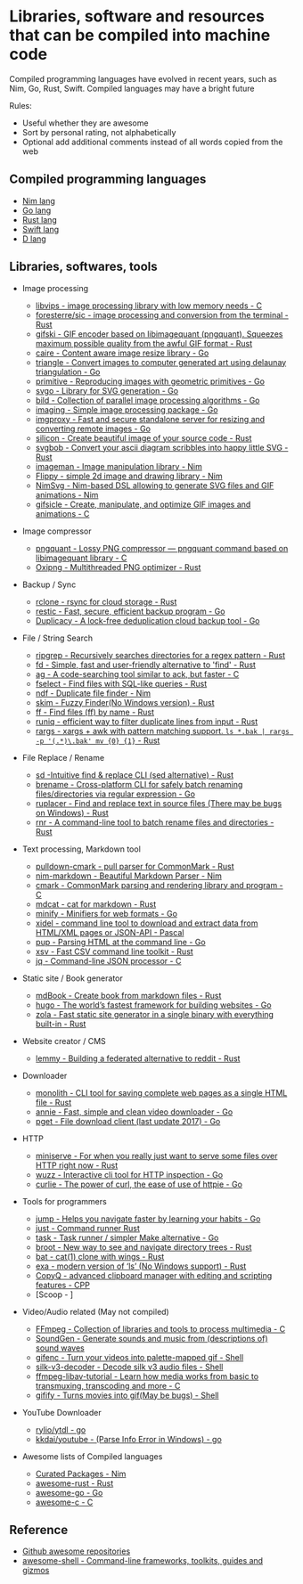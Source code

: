 Libraries, software and resources that can be compiled into machine code
==================

Compiled programming languages have evolved in recent years, such as Nim, Go, Rust, Swift. Compiled languages may have a bright future

Rules:

- Useful whether they are awesome
- Sort by personal rating, not alphabetically
- Optional add additional comments instead of all words copied from the web

Compiled programming languages
----------

- [Nim lang](https://nim-lang.org/)
- [Go lang](https://golang.org)
- [Rust lang](https://www.rust-lang.org)
- [Swift lang](https://swift.org/)
- [D lang](https://dlang.org/)

Libraries, softwares, tools
-----------

- Image processing
  - [libvips - image processing library with low memory needs - C](https://github.com/libvips/libvips)
  - [foresterre/sic - image processing and conversion from the terminal - Rust](https://github.com/foresterre/sic)
  - [gifski - GIF encoder based on libimagequant (pngquant). Squeezes maximum possible quality from the awful GIF format - Rust](https://github.com/ImageOptim/gifski)
  - [caire - Content aware image resize library - Go](https://github.com/esimov/caire)
  - [triangle - Convert images to computer generated art using delaunay triangulation - Go](https://github.com/esimov/triangle)
  - [primitive - Reproducing images with geometric primitives - Go](https://github.com/fogleman/primitive)
  - [svgo - Library for SVG generation - Go](https://github.com/ajstarks/svgo)
  - [bild - Collection of parallel image processing algorithms - Go](https://github.com/anthonynsimon/bild)
  - [imaging - Simple image processing package - Go](https://github.com/disintegration/imaging)
  - [imgproxy - Fast and secure standalone server for resizing and converting remote images - Go](https://github.com/imgproxy/imgproxy)
  - [silicon - Create beautiful image of your source code - Rust](https://github.com/Aloxaf/silicon)
  - [svgbob - Convert your ascii diagram scribbles into happy little SVG - Rust](https://github.com/ivanceras/svgbob)
  - [imageman - Image manipulation library - Nim](https://github.com/SolitudeSF/imageman)
  - [Flippy - simple 2d image and drawing library - Nim](https://github.com/treeform/flippy)
  - [NimSvg - Nim-based DSL allowing to generate SVG files and GIF animations - Nim](https://github.com/bluenote10/NimSvg)
  - [gifsicle - Create, manipulate, and optimize GIF images and animations - C](https://github.com/kohler/gifsicle)

- Image compressor
  - [pngquant - Lossy PNG compressor — pngquant command based on libimagequant library - C](https://github.com/kornelski/pngquant)
  - [Oxipng - Multithreaded PNG optimizer - Rust](https://github.com/shssoichiro/oxipng)

- Backup / Sync
  - [rclone - rsync for cloud storage - Rust](https://github.com/rclone/rclone)
  - [restic - Fast, secure, efficient backup program - Go](https://github.com/restic/restic)
  - [Duplicacy - A lock-free deduplication cloud backup tool - Go](https://github.com/gilbertchen/duplicacy)

- File / String Search
  - [ripgrep - Recursively searches directories for a regex pattern - Rust](https://github.com/BurntSushi/ripgrep)
  - [fd - Simple, fast and user-friendly alternative to 'find' - Rust](https://github.com/sharkdp/fd)
  - [ag - A code-searching tool similar to ack, but faster - C](https://github.com/ggreer/the_silver_searcher)
  - [fselect - Find files with SQL-like queries - Rust](https://github.com/jhspetersson/fselect)
  - [ndf - Duplicate file finder - Nim](https://github.com/rustomax/ndf)
  - [skim - Fuzzy Finder(No Windows version) - Rust](https://github.com/lotabout/skim)
  - [ff - Find files (ff) by name - Rust](https://github.com/vishaltelangre/ff)
  - [runiq - efficient way to filter duplicate lines from input - Rust](https://github.com/whitfin/runiq)
  - [rargs - xargs + awk with pattern matching support. `ls *.bak | rargs -p '(.*)\.bak' mv {0} {1}` - Rust](https://github.com/lotabout/rargs)

- File Replace / Rename
  - [sd -Intuitive find & replace CLI (sed alternative) - Rust](https://github.com/chmln/sd)
  - [brename - Cross-platform CLI for safely batch renaming files/directories via regular expression - Go](https://github.com/shenwei356/brename)
  - [ruplacer - Find and replace text in source files (There may be bugs on Windows) - Rust](https://github.com/TankerHQ/ruplacer)
  - [rnr - A command-line tool to batch rename files and directories - Rust](https://github.com/ChuckDaniels87/rnr)

- Text processing, Markdown tool
  - [pulldown-cmark - pull parser for CommonMark - Rust](https://github.com/raphlinus/pulldown-cmark)
  - [nim-markdown - Beautiful Markdown Parser - Nim](https://github.com/soasme/nim-markdown)
  - [cmark - CommonMark parsing and rendering library and program - C](https://github.com/commonmark/cmark)
  - [mdcat - cat for markdown - Rust](https://github.com/lunaryorn/mdcat)
  - [minify - Minifiers for web formats - Go](https://github.com/tdewolff/minify)
  - [xidel - command line tool to download and extract data from HTML/XML pages or JSON-API - Pascal](https://github.com/benibela/xidel)
  - [pup - Parsing HTML at the command line - Go](https://github.com/ericchiang/pup)
  - [xsv - Fast CSV command line toolkit - Rust](https://github.com/BurntSushi/xsv)
  - [jq - Command-line JSON processor - C](https://github.com/stedolan/jq)

- Static site / Book generator
  - [mdBook - Create book from markdown files - Rust](https://github.com/rust-lang/mdBook)
  - [hugo - The world’s fastest framework for building websites - Go](https://github.com/gohugoio/hugo)
  - [zola - Fast static site generator in a single binary with everything built-in - Rust](https://github.com/getzola/zola)

- Website creator / CMS
  - [lemmy - Building a federated alternative to reddit - Rust](https://github.com/dessalines/lemmy)

- Downloader
  - [monolith - CLI tool for saving complete web pages as a single HTML file - Rust](https://github.com/Y2Z/monolith)
  - [annie - Fast, simple and clean video downloader - Go](https://github.com/iawia002/annie)
  - [pget - File download client (last update 2017) - Go](https://github.com/Code-Hex/pget)

- HTTP
  - [miniserve - For when you really just want to serve some files over HTTP right now - Rust](https://github.com/svenstaro/miniserve)
  - [wuzz - Interactive cli tool for HTTP inspection - Go](https://github.com/asciimoo/wuzz)
  - [curlie - The power of curl, the ease of use of httpie - Go](https://github.com/rs/curlie)

- Tools for programmers
  - [jump - Helps you navigate faster by learning your habits - Go](https://github.com/gsamokovarov/jump)
  - [just - Command runner Rust](https://github.com/casey/just)
  - [task - Task runner / simpler Make alternative - Go](https://github.com/go-task/task)
  - [broot - New way to see and navigate directory trees - Rust](https://github.com/Canop/broot)
  - [bat - cat(1) clone with wings - Rust](https://github.com/sharkdp/bat)
  - [exa - modern version of ‘ls’ (No Windows support) - Rust](https://github.com/ogham/exa)
  - [CopyQ - advanced clipboard manager with editing and scripting features - CPP](https://github.com/hluk/CopyQ)
  - [Scoop - ]

- Video/Audio related (May not compiled)
  - [FFmpeg - Collection of libraries and tools to process multimedia - C](https://ffmpeg.org)
  - [SoundGen - Generate sounds and music from (descriptions of) sound waves](https://github.com/bharadwaj-raju/SoundGen)
  - [gifenc - Turn your videos into palette-mapped gif - Shell](https://github.com/thevangelist/FFMPEG-gif-script-for-bash)
  - [silk-v3-decoder - Decode silk v3 audio files - Shell](https://github.com/kn007/silk-v3-decoder)
  - [ffmpeg-libav-tutorial - Learn how media works from basic to transmuxing, transcoding and more - C](https://github.com/leandromoreira/ffmpeg-libav-tutorial)
  - [gifify - Turns movies into gif(May be bugs) - Shell](https://github.com/jclem/gifify)

- YouTube Downloader
  - [rylio/ytdl - go](https://github.com/rylio/ytdl)
  - [kkdai/youtube - (Parse Info Error in Windows) - go ](https://github.com/kkdai/youtube)


- Awesome lists of Compiled languages
  - [Curated Packages - Nim](https://github.com/nim-lang/Nim/wiki/Curated-Packages)
  - [awesome-rust - Rust](https://github.com/rust-unofficial/awesome-rust)
  - [awesome-go - Go](https://github.com/avelino/awesome-go)
  - [awesome-c - C](https://github.com/kozross/awesome-c)

Reference
--------

  - [Github awesome repositories](https://github.com/search?o=desc&q=awesome&s=stars&type=Repositories)
  - [awesome-shell - Command-line frameworks, toolkits, guides and gizmos](https://github.com/alebcay/awesome-shell)